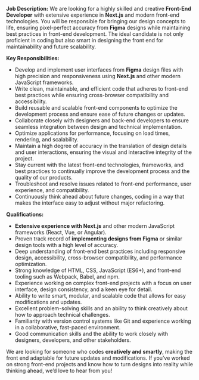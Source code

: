 
**Job Description:**
We are looking for a highly skilled and creative **Front-End Developer** with extensive experience in **Next.js** and modern front-end technologies. You will be responsible for bringing our design concepts to life, ensuring pixel-perfect accuracy from **Figma** designs while maintaining best practices in front-end development. The ideal candidate is not only proficient in coding but also smart in designing the front end for maintainability and future scalability.

**Key Responsibilities:**
- Develop and implement user interfaces from **Figma** design files with high precision and responsiveness using **Next.js** and other modern JavaScript frameworks.
- Write clean, maintainable, and efficient code that adheres to front-end best practices while ensuring cross-browser compatibility and accessibility.
- Build reusable and scalable front-end components to optimize the development process and ensure ease of future changes or updates.
- Collaborate closely with designers and back-end developers to ensure seamless integration between design and technical implementation.
- Optimize applications for performance, focusing on load times, rendering, and scalability.
- Maintain a high degree of accuracy in the translation of design details and user interactions, ensuring the visual and interactive integrity of the project.
- Stay current with the latest front-end technologies, frameworks, and best practices to continually improve the development process and the quality of our products.
- Troubleshoot and resolve issues related to front-end performance, user experience, and compatibility.
- Continuously think ahead about future changes, coding in a way that makes the interface easy to adjust without major refactoring.

**Qualifications:**
- **Extensive experience with Next.js** and other modern JavaScript frameworks (React, Vue, or Angular).
- Proven track record of **implementing designs from Figma** or similar design tools with a high level of accuracy.
- Deep understanding of front-end best practices including responsive design, accessibility, cross-browser compatibility, and performance optimization.
- Strong knowledge of HTML, CSS, JavaScript (ES6+), and front-end tooling such as Webpack, Babel, and npm.
- Experience working on complex front-end projects with a focus on user interface, design consistency, and a keen eye for detail.
- Ability to write smart, modular, and scalable code that allows for easy modifications and updates.
- Excellent problem-solving skills and an ability to think creatively about how to approach technical challenges.
- Familiarity with version control systems like Git and experience working in a collaborative, fast-paced environment.
- Good communication skills and the ability to work closely with designers, developers, and other stakeholders.

We are looking for someone who codes **creatively and smartly**, making the front end adaptable for future updates and modifications. If you’ve worked on strong front-end projects and know how to turn designs into reality while thinking ahead, we’d love to hear from you!
